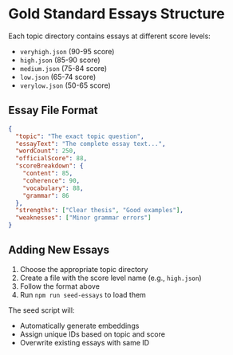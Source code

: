 # Gold Standard Essays Structure

Each topic directory contains essays at different score levels:
- `veryhigh.json` (90-95 score)
- `high.json` (85-90 score)
- `medium.json` (75-84 score)
- `low.json` (65-74 score)
- `verylow.json` (50-65 score)

## Essay File Format

```json
{
  "topic": "The exact topic question",
  "essayText": "The complete essay text...",
  "wordCount": 250,
  "officialScore": 88,
  "scoreBreakdown": {
    "content": 85,
    "coherence": 90,
    "vocabulary": 88,
    "grammar": 86
  },
  "strengths": ["Clear thesis", "Good examples"],
  "weaknesses": ["Minor grammar errors"]
}
```

## Adding New Essays

1. Choose the appropriate topic directory
2. Create a file with the score level name (e.g., `high.json`)
3. Follow the format above
4. Run `npm run seed-essays` to load them

The seed script will:
- Automatically generate embeddings
- Assign unique IDs based on topic and score
- Overwrite existing essays with same ID